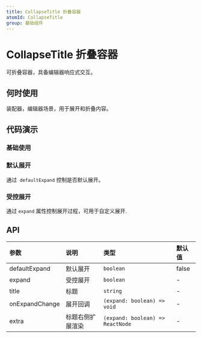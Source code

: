 ```yaml
---
title: CollapseTitle 折叠容器
atomId: CollapseTitle
group: 基础组件
---
```


# CollapseTitle 折叠容器

可折叠容器，具备编辑器响应式交互。

## 何时使用

装配器，编辑器场景，用于展开和折叠内容。

## 代码演示

### 基础使用

<code src="./demos/basic.tsx" ></code>

### 默认展开

通过  `defaultExpand` 控制是否默认展开。

<code src="./demos/defaultexpand.tsx" ></code>

### 受控展开

通过 `expand` 属性控制展开过程，可用于自定义展开.

<code src="./demos/expand.tsx" ></code>

## API

| 参数           | 说明             | 类型                             | 默认值 |
| :------------- | :--------------- | :------------------------------- | :----- |
| defaultExpand  | 默认展开         | `boolean`                        | false  |
| expand         | 受控展开         | `boolean`                        | -      |
| title          | 标题             | `string`                         | -      |
| onExpandChange | 展开回调         | `(expand: boolean) => void`      | -      |
| extra          | 标题右侧扩展渲染 | `(expand: boolean) => ReactNode` | -      |
